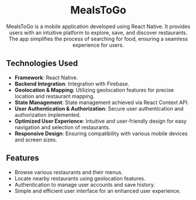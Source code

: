 <div align="center">
  <h1>MealsToGo</h1>
  <p>
    MealsToGo is a mobile application developed using React Native. It provides users with an intuitive platform to explore, save, and discover restaurants. The app simplifies the process of searching for food, ensuring a seamless experience for users.
  </p>
</div>

## Technologies Used

- **Framework**: React Native.
- **Backend Integration**: Integration with Firebase.
- **Geolocation & Mapping**: Utilizing geolocation features for precise location and restaurant mapping.
- **State Management**: State management achieved via React Context API.
- **User Authentication & Authorization**: Secure user authentication and authorization implemented.
- **Optimized User Experience**: Intuitive and user-friendly design for easy navigation and selection of restaurants.
- **Responsive Design**: Ensuring compatibility with various mobile devices and screen sizes.

## Features

- Browse various restaurants and their menus.
- Locate nearby restaurants using geolocation features.
- Authentication to manage user accounts and save history.
- Simple and efficient user interface for an enhanced user experience.



